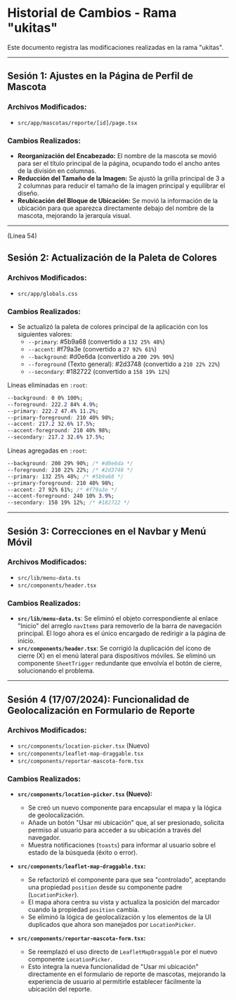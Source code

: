 # Historial de Cambios - Rama "ukitas"

Este documento registra las modificaciones realizadas en la rama "ukitas".

---

## Sesión 1: Ajustes en la Página de Perfil de Mascota

### Archivos Modificados:
- `src/app/mascotas/reporte/[id]/page.tsx`

### Cambios Realizados:
- **Reorganización del Encabezado:** El nombre de la mascota se movió para ser el título principal de la página, ocupando todo el ancho antes de la división en columnas.
- **Reducción del Tamaño de la Imagen:** Se ajustó la grilla principal de 3 a 2 columnas para reducir el tamaño de la imagen principal y equilibrar el diseño.
- **Reubicación del Bloque de Ubicación:** Se movió la información de la ubicación para que aparezca directamente debajo del nombre de la mascota, mejorando la jerarquía visual.

---
(Línea 54)
## Sesión 2: Actualización de la Paleta de Colores

### Archivos Modificados:
- `src/app/globals.css`

### Cambios Realizados:
- Se actualizó la paleta de colores principal de la aplicación con los siguientes valores:
  - `--primary`: #5b9a68 (convertido a `132 25% 48%`)
  - `--accent`: #f79a3e (convertido a `27 92% 61%`)
  - `--background`: #d0e6da (convertido a `200 29% 90%`)
  - `--foreground` (Texto general): #2d3748 (convertido a `210 22% 22%`)
  - `--secondary`: #182722 (convertido a `158 19% 12%`)

Líneas eliminadas en `:root`:
```css
--background: 0 0% 100%;
--foreground: 222.2 84% 4.9%;
--primary: 222.2 47.4% 11.2%;
--primary-foreground: 210 40% 98%;
--accent: 217.2 32.6% 17.5%;
--accent-foreground: 210 40% 98%;
--secondary: 217.2 32.6% 17.5%;
```

Líneas agregadas en `:root`:
```css
--background: 200 29% 90%; /* #d0e6da */
--foreground: 210 22% 22%; /* #2d3748 */
--primary: 132 25% 48%; /* #5b9a68 */
--primary-foreground: 210 40% 98%;
--accent: 27 92% 61%; /* #f79a3e */
--accent-foreground: 240 10% 3.9%;
--secondary: 158 19% 12%; /* #182722 */
```

---

## Sesión 3: Correcciones en el Navbar y Menú Móvil

### Archivos Modificados:
- `src/lib/menu-data.ts`
- `src/components/header.tsx`

### Cambios Realizados:
- **`src/lib/menu-data.ts`**: Se eliminó el objeto correspondiente al enlace "Inicio" del arreglo `navItems` para removerlo de la barra de navegación principal. El logo ahora es el único encargado de redirigir a la página de inicio.
- **`src/components/header.tsx`**: Se corrigió la duplicación del ícono de cierre (X) en el menú lateral para dispositivos móviles. Se eliminó un componente `SheetTrigger` redundante que envolvía el botón de cierre, solucionando el problema.

---

## Sesión 4 (17/07/2024): Funcionalidad de Geolocalización en Formulario de Reporte

### Archivos Modificados:
- `src/components/location-picker.tsx` (Nuevo)
- `src/components/leaflet-map-draggable.tsx`
- `src/components/reportar-mascota-form.tsx`

### Cambios Realizados:
- **`src/components/location-picker.tsx` (Nuevo):**
  - Se creó un nuevo componente para encapsular el mapa y la lógica de geolocalización.
  - Añade un botón "Usar mi ubicación" que, al ser presionado, solicita permiso al usuario para acceder a su ubicación a través del navegador.
  - Muestra notificaciones (`toasts`) para informar al usuario sobre el estado de la búsqueda (éxito o error).

- **`src/components/leaflet-map-draggable.tsx`:**
  - Se refactorizó el componente para que sea "controlado", aceptando una propiedad `position` desde su componente padre (`LocationPicker`).
  - El mapa ahora centra su vista y actualiza la posición del marcador cuando la propiedad `position` cambia.
  - Se eliminó la lógica de geolocalización y los elementos de la UI duplicados que ahora son manejados por `LocationPicker`.

- **`src/components/reportar-mascota-form.tsx`:**
  - Se reemplazó el uso directo de `LeafletMapDraggable` por el nuevo componente `LocationPicker`.
  - Esto integra la nueva funcionalidad de "Usar mi ubicación" directamente en el formulario de reporte de mascotas, mejorando la experiencia de usuario al permitirle establecer fácilmente la ubicación del reporte.

